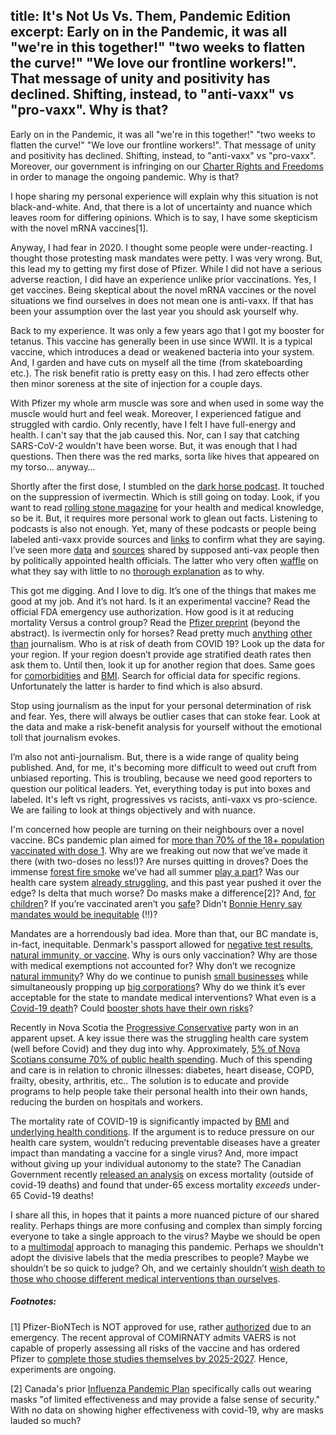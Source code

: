title: It's Not Us Vs. Them, Pandemic Edition
excerpt: Early on in the Pandemic, it was all "we're in this together!" "two weeks to flatten the curve!" "We love our frontline workers!". That  message of unity and positivity has declined. Shifting, instead, to "anti-vaxx" vs "pro-vaxx". Why is that?
---

Early on in the Pandemic, it was all "we're in this together!" "two weeks to flatten the curve!" "We love our frontline workers!". That  message of unity and positivity has declined. Shifting, instead, to "anti-vaxx" vs "pro-vaxx". Moreover, our government is infringing on our [Charter Rights and Freedoms](https://www.jccf.ca/wp-content/uploads/2021/08/Justice-Centre-Understanding-your-rights-and-freedoms.pdf) in order to manage the ongoing pandemic. Why is that?

I hope sharing my personal experience will explain why this situation is not black-and-white. And, that there is a lot of uncertainty and nuance which leaves room for differing opinions.  Which is to say, I have some skepticism with the novel mRNA vaccines[1]. 

Anyway, I had fear in 2020. I thought some people were under-reacting. I thought those protesting mask mandates were petty. I was  very wrong. But, this lead my to getting my first dose of Pfizer. While I did not have a serious adverse reaction, I did have an experience unlike prior vaccinations. Yes, I get vaccines. Being skeptical about the novel mRNA vaccines or the novel situations we find  ourselves in does not mean one is anti-vaxx. If that has been your  assumption over the last year you should ask yourself why.

Back to my experience. It was only a few years ago that I got my booster for tetanus. This vaccine has generally been in use since WWII. It is a typical vaccine, which introduces a dead or weakened  bacteria into your system. And, I garden and have cuts on myself all the time (from skateboarding etc.). The risk benefit ratio is pretty easy on this. I had zero effects other then minor soreness at the site of injection for a couple days. 

With Pfizer my whole arm muscle was sore and when used in some way the muscle would hurt and feel weak. Moreover, I experienced fatigue and struggled with cardio. Only recently, have I felt I have full-energy and health. I can't say that the jab caused this. Nor, can I say that catching SARS-CoV-2 wouldn't have been worse. But, it was enough that I had questions. Then there was the red marks, sorta like hives that appeared on my torso… anyway…

Shortly after the first dose, I stumbled on the [dark horse podcast](https://podcasts.apple.com/us/podcast/80-what-covid-reveals-about-our-leaders-bret-weinstein/id1471581521?i=1000521865103). It touched on the suppression of ivermectin. Which is still going on today. Look, if you want to read [rolling stone magazine](https://www.rollingstone.com/politics/politics-news/fda-horse-dewormer-covid-fox-news-1215168/) for your health and medical knowledge, so be it. But, it requires more personal work to glean out facts. Listening to podcasts is also not enough. Yet, many of these podcasts or people being labeled anti-vaxx provide sources and [links](https://ivmmeta.com/) to confirm what they are saying. I’ve seen more [data](https://pubmed.ncbi.nlm.nih.gov/34377451/) and [sources](https://pubmed.ncbi.nlm.nih.gov/33418230/) shared by supposed anti-vax people then by politically appointed health officials. The latter who very often [waffle](https://www.msn.com/en-us/news/us/fauci-said-masks-not-really-effective-in-keeping-out-virus-email-reveals/ar-AAKCZ0c) on what they say with little to no [thorough explanation](https://www.businessinsider.com/who-no-transmission-coronavirus-tweet-was-to-appease-china-guardian-2020-4?op=1) as to why. 

This got me digging. And I love to dig.  It’s one of the things that makes me good at my job. And it’s not hard. Is it an experimental vaccine? Read the official FDA emergency use authorization. How good is it at reducing mortality Versus a control group? Read the [Pfizer preprint](https://www.medrxiv.org/content/10.1101/2021.07.28.21261159v1.full-text) (beyond the abstract). Is ivermectin only for horses? Read pretty much [anything](https://en.wikipedia.org/wiki/Ivermectin) [other](https://apps.who.int/iris/handle/10665/325771) [than](https://www.ncbi.nlm.nih.gov/pmc/articles/PMC7709596/) journalism. Who is at risk of death from COVID 19? Look up the data for your region. If your region doesn’t provide age stratified death rates then ask them to. Until then, look it up for another region that does. Same goes for [comorbidities](https://www.bloomberg.com/news/articles/2020-03-18/99-of-those-who-died-from-virus-had-other-illness-italy-says) and [BMI](https://www.cdc.gov/mmwr/volumes/70/wr/mm7010e4.htm). Search for official data for specific regions. Unfortunately the latter is harder to find which is also absurd. 

Stop using journalism as the input for your personal determination of  risk and fear. Yes, there will always be outlier cases that can stoke  fear. Look at the data and make a risk-benefit analysis for yourself without the emotional toll that journalism evokes. 

I’m also not anti-journalism. But,  there is a wide range of quality being published. And, for me, it's becoming more difficult to weed out cruft from unbiased reporting. This is troubling, because we need good reporters to question our political leaders. Yet, everything today is put into boxes and labeled. It's left vs right, progressives vs racists, anti-vaxx vs pro-science. We are failing to look  at things objectively and with nuance.

I'm concerned how people are turning on their neighbours over a novel vaccine. BCs pandemic plan aimed for [more than 70% of the 18+ population vaccinated with dose 1](https://www2.gov.bc.ca/gov/content/covid-19/info/restart). Why are we freaking out now that we’ve made it there (with two-doses no less!)? Are nurses quitting in droves? Does the immense [forest fire smoke](https://news.harvard.edu/gazette/story/2021/08/wildfire-smoke-linked-to-increase-in-covid-19-cases-and-deaths/) we’ve had all summer [play a part](https://www.cdc.gov/disasters/covid-19/wildfire_smoke_covid-19.html)? Was our health care system [already struggling](https://ccforum.biomedcentral.com/articles/10.1186/s13054-015-0852-6), and this past year pushed it over the edge? Is delta that much worse? Do masks make a difference[2]? And, [for children](https://nymag.com/intelligencer/2021/08/the-science-of-masking-kids-at-school-remains-uncertain.html)? If you’re vaccinated aren’t you [safe](https://thehill.com/policy/transportation/569185-cruise-passenger-dies-of-covid-19-amid-outbreak-on-ship)? Didn’t [Bonnie Henry say mandates would be inequitable](https://www.youtube.com/watch?v=y7C-59XFUFU) (!!)? 

Mandates are a horrendously bad idea. More than that, our BC mandate is, in-fact, inequitable. Denmark's passport allowed for [negative test results, natural immunity, or vaccine](https://www.theguardian.com/world/2021/aug/27/denmark-to-lift-all-remaining-covid-restrictions-on-10-september). Why  is ours only vaccination? Why are those with medical exemptions not accounted for? Why don’t we recognize [natural immunity](https://www.sciencemag.org/news/2021/08/having-sars-cov-2-once-confers-much-greater-immunity-vaccine-no-infection-parties)? Why do we continue to punish [small businesses](https://www.pnas.org/content/117/30/17656#sec-9) while simultaneously propping up [big corporations](https://www.propublica.org/article/how-the-coronavirus-bailout-repeats-2008s-mistakes-huge-corporate-payoffs-with-little-accountability)? Why do we think it’s ever acceptable for the state to mandate medical interventions? What even is a [Covid-19 death](https://archive.ph/2020.06.30-144032/https://twitter.com/TOPublicHealth/status/1275888390060285967?s=20)? Could [booster shots have their own risks](https://www.ncbi.nlm.nih.gov/pmc/articles/PMC4387051/)?

Recently in Nova Scotia the [Progressive Conservative](https://www.pcpartyns.ca/solutions) party won in an apparent upset. A key issue there was the struggling health care system (well before Covid) and they dug into why. Approximately, [5% of Nova Scotians consume 70% of public health spending](https://d3n8a8pro7vhmx.cloudfront.net/nspcparty/pages/1945/attachments/original/1627484020/Primary_Health_Plan_%281%29.pdf?1627484020). Much of this spending and 
care is in relation to chronic illnesses: diabetes, heart disease, COPD, frailty, obesity, arthritis, etc.. The solution is to educate and provide programs to help people take their personal health into their own hands, reducing the burden on hospitals and workers.

The mortality rate of COVID-19 is significantly impacted by [BMI](https://www.jpost.com/health-science/can-what-you-eat-save-you-from-covid-19-analysis-677426) and [underlying health conditions](https://www.ons.gov.uk/peoplepopulationandcommunity/birthsdeathsandmarriages/deaths/bulletins/deathsinvolvingcovid19englandandwales/deathsoccurringinapril2020#pre-existing-conditions-of-people-who-died-with-covid-19). If the argument is  to reduce pressure on our health care system, wouldn’t  reducing preventable diseases have a greater impact than mandating a vaccine for a single virus? And, more impact without giving up your individual autonomy to the state? The Canadian Government recently [released an analysis](https://www150.statcan.gc.ca/n1/daily-quotidien/210712/dq210712b-eng.htm) on excess mortality (outside of covid-19 deaths) and found that under-65 excess mortality *exceeds* under-65 Covid-19 deaths!

I share all this, in hopes that it paints a more nuanced picture of our shared reality. Perhaps things are more confusing and complex than simply forcing everyone to take a single approach to the virus? Maybe we should be open to a [multimodal](https://www.forbes.com/sites/williamhaseltine/2021/08/11/israels-recent-surge-confirms-we-need-a-multimodal-strategy-to-fight-covid-19/?sh=20fa59c45b6e) approach to managing this pandemic. Perhaps we shouldn’t adopt the divisive labels that the media prescribes to people? Maybe we shouldn’t be so quick to judge? Oh, and we certainly shouldn’t [wish death to those who choose different medical interventions than ourselves](https://storage.googleapis.com/staydecent/blog/Screenshot%202021-08-29%20094059.jpg). 


##### Footnotes:

[1] Pfizer-BioNTech is NOT approved for use, rather [authorized](https://www.fda.gov/media/144412/download) due to an emergency. The recent approval of COMIRNATY admits VAERS is not capable of properly assessing all risks of the vaccine and has ordered Pfizer to [complete those studies themselves by 2025-2027](https://www.fda.gov/media/151710/download). Hence, experiments are ongoing.

[2] Canada's prior [Influenza Pandemic Plan](https://thecanadianencyclopedia.ca/en/article/canadas-pandemic-influenza-plan) specifically calls out wearing masks "of
limited effectiveness and may provide a false sense of security." With no data
on showing higher effectiveness with covid-19, why are masks lauded so much?
